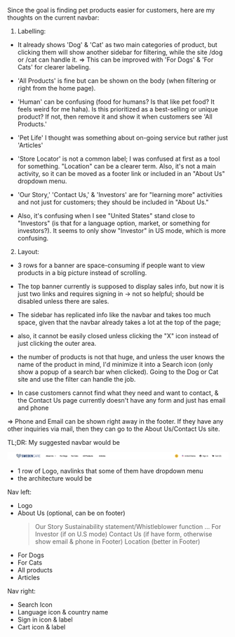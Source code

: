 Since the goal is finding pet products easier for customers, here are my thoughts on the current navbar:

1. Labelling:

- It already shows 'Dog' & 'Cat' as two main categories of product, but clicking them will show another sidebar for filtering, while the site /dog or /cat can handle it.
  => This can be improved with 'For Dogs' & 'For Cats' for clearer labeling.

- 'All Products' is fine but can be shown on the body (when filtering or right from the home page).

- 'Human' can be confusing (food for humans? Is that like pet food? It feels weird for me haha).
  Is this prioritized as a best-selling or unique product?
  If not, then remove it and show it when customers see 'All Products.'

- 'Pet Life' I thought was something about on-going service but rather just 'Articles'

- 'Store Locator' is not a common label; I was confused at first as a tool for something. "Location" can be a clearer term.
  Also, it's not a main activity, so it can be moved as a footer link or included in an "About Us" dropdown menu.

- 'Our Story,' 'Contact Us,' & 'Investors' are for "learning more" activities and not just for customers; they should be included in "About Us."

- Also, it's confusing when I see "United States" stand close to "Investors" (is that for a language option, market, or something for investors?).
  It seems to only show "Investor" in US mode, which is more confusing.

2. Layout:

- 3 rows for a banner are space-consuming if people want to view products in a big picture instead of scrolling.

- The top banner currently is supposed to display sales info, but now it is just two links and requires signing in -> not so helpful; should be disabled unless there are sales.

- The sidebar has replicated info like the navbar and takes too much space, given that the navbar already takes a lot at the top of the page;

- also, it cannot be easily closed unless clicking the "X" icon instead of just clicking the outer area.

- the number of products is not that huge, and unless the user knows the name of the product in mind, I'd minimize it into a Search icon (only show a popup of a search bar when clicked). Going to the Dog or Cat site and use the filter can handle the job.

- In case customers cannot find what they need and want to contact, & the Contact Us page currently doesn't have any form and just has email and phone

=> Phone and Email can be shown right away in the footer. If they have any other inquiries via mail, then they can go to the About Us/Contact Us site.

TL;DR: My suggested navbar would be

![demo image](demo.png)

- 1 row of Logo, navlinks that some of them have dropdown menu
- the architecture would be

Nav left:

- Logo
- About Us (optional, can be on footer)
  > Our Story
  > Sustainability statement/Whistleblower function
  > ...
  > For Investor (if on U.S mode)
  > Contact Us (if have form, otherwise show email & phone in Footer)
  > Location (better in Footer)
- For Dogs
- For Cats
- All products
- Articles

Nav right:

- Search Icon
- Language icon & country name
- Sign in icon & label
- Cart icon & label
